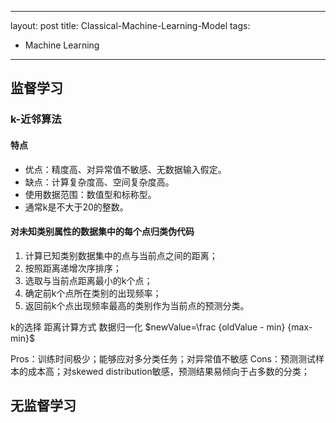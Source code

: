 
---
layout: post
title: Classical-Machine-Learning-Model
tags: 
- Machine Learning
---
## 监督学习
### k-近邻算法
#### 特点
 - 优点：精度高、对异常值不敏感、无数据输入假定。
 - 缺点：计算复杂度高、空间复杂度高。
 - 使用数据范围：数值型和标称型。
 - 通常k是不大于20的整数。
#### 对未知类别属性的数据集中的每个点归类伪代码
1. 计算已知类别数据集中的点与当前点之间的距离；
2. 按照距离递增次序排序；
3. 选取与当前点距离最小的k个点；
4. 确定前k个点所在类别的出现频率；
5. 返回前k个点出现频率最高的类别作为当前点的预测分类。

k的选择
距离计算方式
数据归一化
$newValue=\frac {oldValue - min} {max-min}$

Pros：训练时间极少；能够应对多分类任务；对异常值不敏感
Cons：预测测试样本的成本高；对skewed distribution敏感，预测结果易倾向于占多数的分类；





## 无监督学习



